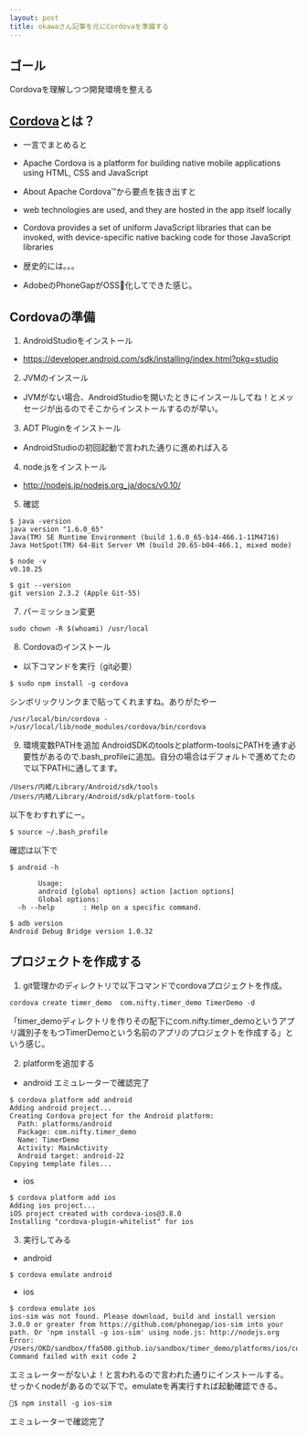```yaml
---
layout: post
title: okawaさん記事を元にCordovaを準備する
---
```


## ゴール
Cordovaを理解しつつ開発環境を整える

## [Cordova](https://cordova.apache.org/)とは？
* 一言でまとめると
 * Apache Cordova is a platform for building native mobile applications using HTML, CSS and JavaScript

* About Apache Cordova™から要点を抜き出すと
 * web technologies are used, and they are hosted in the app itself locally
 * Cordova provides a set of uniform JavaScript libraries that can be invoked, with device-specific native backing code for those JavaScript libraries
* 歴史的には。。。
 * AdobeのPhoneGapがOSS化してできた感じ。

## Cordovaの準備
1. AndroidStudioをインストール
  * https://developer.android.com/sdk/installing/index.html?pkg=studio
2. JVMのインスール
  * JVMがない場合、AndroidStudioを開いたときにインスールしてね！とメッセージが出るのでそこからインストールするのが早い。
3. ADT Pluginをインストール
  * AndroidStudioの初回起動で言われた通りに進めれば入る
4. node.jsをインストール
  * http://nodejs.jp/nodejs.org_ja/docs/v0.10/
5. 確認

  ```
  $ java -version
  java version "1.6.0_65"
  Java(TM) SE Runtime Environment (build 1.6.0_65-b14-466.1-11M4716)
  Java HotSpot(TM) 64-Bit Server VM (build 20.65-b04-466.1, mixed mode)  
  ```

  ```
  $ node -v
  v0.10.25
  ```

  ```
  $ git --version
  git version 2.3.2 (Apple Git-55)
  ```
7. パーミッション変更
```
sudo chown -R $(whoami) /usr/local
```

8. Cordovaのインストール
  * 以下コマンドを実行（git必要）
  ```
  $ sudo npm install -g cordova
  ```
シンボリックリンクまで貼ってくれますね。ありがたやー
  ```
  /usr/local/bin/cordova ->/usr/local/lib/node_modules/cordova/bin/cordova
  ```

9. 環境変数PATHを追加
AndroidSDKのtoolsとplatform-toolsにPATHを通す必要性があるので.bash_profileに追加。自分の場合はデフォルトで進めてたので以下PATHに通してます。
```
/Users/内緒/Library/Android/sdk/tools
/Users/内緒/Library/Android/sdk/platform-tools
```
以下をわすれずにー。
```
$ source ~/.bash_profile
```
確認は以下で
```
$ android -h

       Usage:
       android [global options] action [action options]
       Global options:
  -h --help       : Help on a specific command.
```
```
$ adb version
Android Debug Bridge version 1.0.32
```


## プロジェクトを作成する
1. git管理かのディレクトリで以下コマンドでcordovaプロジェクトを作成。
```
cordova create timer_demo  com.nifty.timer_demo TimerDemo -d
```
「timer_demoディレクトリを作りその配下にcom.nifty.timer_demoというアプリ識別子をもつTimerDemoという名前のアプリのプロジェクトを作成する」という感じ。

2. platformを追加する
  * android
  エミュレーターで確認完了
  ```
$ cordova platform add android
Adding android project...
Creating Cordova project for the Android platform:
	Path: platforms/android
	Package: com.nifty.timer_demo
	Name: TimerDemo
	Activity: MainActivity
	Android target: android-22
Copying template files...
  ```
  * ios
  ```
  $ cordova platform add ios
Adding ios project...
iOS project created with cordova-ios@3.8.0
Installing "cordova-plugin-whitelist" for ios
```

3. 実行してみる
* android
 ```
 $ cordova emulate android
 ```
* ios
```
$ cordova emulate ios
ios-sim was not found. Please download, build and install version 3.0.0 or greater from https://github.com/phonegap/ios-sim into your path. Or 'npm install -g ios-sim' using node.js: http://nodejs.org
Error: /Users/OKD/sandbox/ffa500.github.io/sandbox/timer_demo/platforms/ios/cordova/run: Command failed with exit code 2
```
エミュレーターがないよ！と言われるので言われた通りにインストールする。
せっかくnodeがあるので以下で。emulateを再実行すれば起動確認できる。
```
$ npm install -g ios-sim
```
エミュレーターで確認完了
